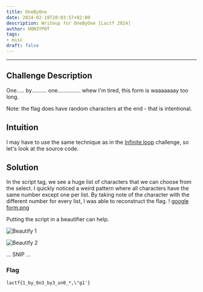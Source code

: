 ```yaml
---
title: OneByOne
date: 2024-02-18T20:03:57+02:00
description: Writeup for OneByOne [Lactf 2024]
author: H0N3YP0T
tags:
- misc
draft: false
---
```

___

## Challenge Description

One..... by.......... one............... whew I'm tired, this form is waaaaaaay too long.

Note: the flag does have random characters at the end - that is intentional.

## Intuition

I may have to use the same technique as in the [Infinite loop](/lactf_2024/infiniteloop/) challenge, so let's look at the source code.

## Solution

In the script tag, we see a huge list of characters that we can choose from the select. I quickly noticed a weird 
pattern where all characters have the same number except one per list. By taking note of the character with the different number for every list, I was able to reconstruct the flag.
!
[google form.png](/images/lactf_2024/form3.png)

Putting the script in a beautifier can help.

![Beautify 1](/images/lactf_2024/beautify.png)

![Beautify 2](/images/lactf_2024/beautfy2.png)

...
SNIP
...


### Flag

`lactf{1_by_0n3_by3_un0_*,\"g1'}`

